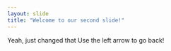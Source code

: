```yaml
---
layout: slide
title: "Welcome to our second slide!"
---
```

Yeah, just changed that
Use the left arrow to go back!